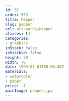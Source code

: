 ```yaml
---
id: 37
order: 553
title: Pepper
slug: pepper
url: art-works/pepper
aliases: []
categories:
- graphics
inStock: false
isVisible: false
height: 50
width: 70
date: 1999-01-01T00:00:00Z
materials:
- watercolor
- paper
price: -1
mainImage: pepper.jpg
---
```


